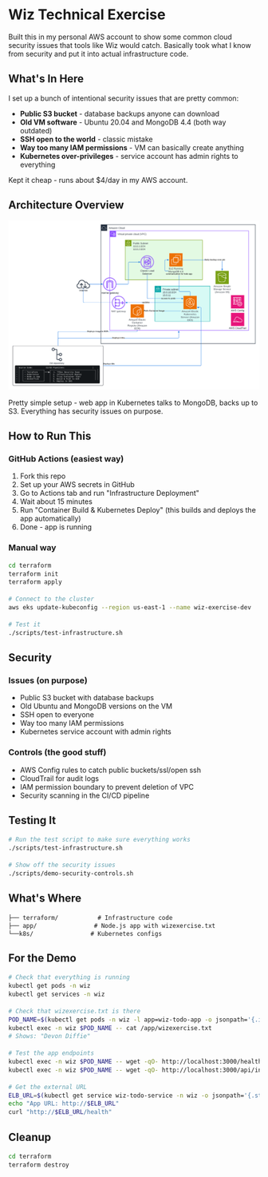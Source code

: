 # Wiz Technical Exercise

Built this in my personal AWS account to show some common cloud security issues that tools like Wiz would catch. Basically took what I know from security and put it into actual infrastructure code.

## What's In Here

I set up a bunch of intentional security issues that are pretty common:
- **Public S3 bucket** - database backups anyone can download
- **Old VM software** - Ubuntu 20.04 and MongoDB 4.4 (both way outdated)
- **SSH open to the world** - classic mistake
- **Way too many IAM permissions** - VM can basically create anything
- **Kubernetes over-privileges** - service account has admin rights to everything

Kept it cheap - runs about $4/day in my AWS account.

## Architecture Overview

![Architecture Overview](docs/architecture-overview.png)

Pretty simple setup - web app in Kubernetes talks to MongoDB, backs up to S3. Everything has security issues on purpose.

## How to Run This

### GitHub Actions (easiest way)
1. Fork this repo
2. Set up your AWS secrets in GitHub
3. Go to Actions tab and run "Infrastructure Deployment"
4. Wait about 15 minutes
5. Run "Container Build & Kubernetes Deploy" (this builds and deploys the app automatically)
6. Done - app is running

### Manual way
```bash
cd terraform
terraform init
terraform apply

# Connect to the cluster
aws eks update-kubeconfig --region us-east-1 --name wiz-exercise-dev

# Test it
./scripts/test-infrastructure.sh
```

## Security

### Issues (on purpose)
- Public S3 bucket with database backups
- Old Ubuntu and MongoDB versions on the VM
- SSH open to everyone
- Way too many IAM permissions
- Kubernetes service account with admin rights

### Controls (the good stuff)
- AWS Config rules to catch public buckets/ssl/open ssh
- CloudTrail for audit logs
- IAM permission boundary to prevent deletion of VPC
- Security scanning in the CI/CD pipeline

## Testing It

```bash
# Run the test script to make sure everything works
./scripts/test-infrastructure.sh

# Show off the security issues
./scripts/demo-security-controls.sh
```

## What's Where

```
├── terraform/           # Infrastructure code
├── app/                # Node.js app with wizexercise.txt
└──k8s/                # Kubernetes configs
```

## For the Demo

```bash
# Check that everything is running
kubectl get pods -n wiz
kubectl get services -n wiz

# Check that wizexercise.txt is there
POD_NAME=$(kubectl get pods -n wiz -l app=wiz-todo-app -o jsonpath='{.items[0].metadata.name}')
kubectl exec -n wiz $POD_NAME -- cat /app/wizexercise.txt
# Shows: "Devon Diffie"

# Test the app endpoints
kubectl exec -n wiz $POD_NAME -- wget -qO- http://localhost:3000/health
kubectl exec -n wiz $POD_NAME -- wget -qO- http://localhost:3000/api/info

# Get the external URL
ELB_URL=$(kubectl get service wiz-todo-service -n wiz -o jsonpath='{.status.loadBalancer.ingress[0].hostname}')
echo "App URL: http://$ELB_URL"
curl "http://$ELB_URL/health"
```

## Cleanup

```bash
cd terraform
terraform destroy
```
